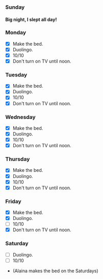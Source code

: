 ### Sunday

#### Big night, I slept all day!

### Monday

- [x] Make the bed.
- [x] Duolingo.
- [x] 10/10
- [x] Don't turn on TV until noon.

### Tuesday

- [x] Make the bed.
- [x] Duolingo.
- [x] 10/10
- [x] Don't turn on TV until noon.

### Wednesday

- [x] Make the bed.
- [x] Duolingo.
- [x] 10/10
- [x] Don't turn on TV until noon.

### Thursday

- [x] Make the bed.
- [x] Duolingo.
- [x] 10/10
- [x] Don't turn on TV until noon.

### Friday

- [x] Make the bed.
- [x] Duolingo.
- [ ] 10/10
- [x] Don't turn on TV until noon.

### Saturday

- [ ] Duolingo.
- [ ] 10/10
- (Alaina makes the bed on the Saturdays)